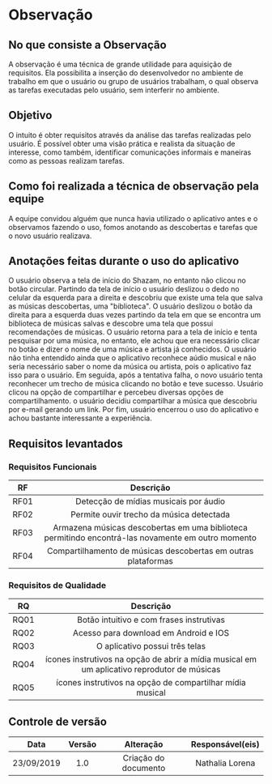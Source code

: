 # Observação

## No que consiste a Observação

A observação é uma técnica de grande utilidade para aquisição de
requisitos. Ela possibilita a inserção do desenvolvedor no ambiente de trabalho
em que o usuário ou grupo de usuários trabalham, o qual observa as tarefas
executadas pelo usuário, sem interferir no ambiente. 

## Objetivo

O intuito é obter requisitos
através da análise das tarefas realizadas pelo usuário. É possível obter uma visão prática e realista da situação de interesse, como também, identificar comunicações informais e maneiras como as pessoas realizam tarefas.

## Como foi realizada a técnica de observação pela equipe

A equipe convidou alguém que nunca havia utilizado o aplicativo antes e o observamos fazendo o uso, fomos anotando as descobertas e tarefas que o novo usuário realizava.

## Anotações feitas durante o uso do aplicativo

O usuário observa a tela de início do Shazam, no entanto não clicou no botão circular.
Partindo da tela de início o usuário deslizou o dedo no celular da esquerda para a direita e  descobriu que existe uma tela que salva as músicas descobertas, uma "biblioteca".
O usuário deslizou o botão da direita para a esquerda duas vezes partindo da tela em que se encontra um biblioteca de músicas salvas e descobre uma tela que possui recomendações de músicas.
O usuário retorna para a tela de início e tenta pesquisar por uma música, no entanto, ele achou que era necessário clicar no botão e dizer o nome de uma música e artista já conhecidos. 
O usuário não tinha entendido ainda que o aplicativo reconhece aúdio musical e não seria necessário saber o nome da música ou artista, pois o aplicativo faz isso para o usuário.
Em seguida, após a tentativa falha, o novo usuário tenta reconhecer um trecho de música clicando no botão
e teve sucesso.
Usuário clicou na opção de compartilhar e percebeu diversas opções de compartilhamento.
o usuário decidiu compartilhar a música que descobriu por e-mail gerando um link.
Por fim, usuário encerrou o uso do aplicativo e achou bastante interessante a experiência.




## Requisitos levantados
### Requisitos Funcionais

| RF  | Descrição |
|:---:|:---------:|
|RF01 |Detecção de mídias musicais por áudio|
|RF02 |Permite ouvir trecho da música detectada|
|RF03 |Armazena músicas descobertas em uma biblioteca permitindo encontrá-las novamente em outro momento|
|RF04 |Compartilhamento de músicas descobertas em outras plataformas|

### Requisitos de Qualidade

|RQ|Descrição|
|:---:|:---: |
|RQ01 |Botão intuitivo e com frases instrutivas|
|RQ02 |Acesso para download em Android e IOS|
|RQ03 |O aplicativo possui três telas|
|RQ04 |ícones instrutivos na opção  de abrir a mídia musical em um aplicativo reprodutor de músicas|
|RQ05|ícones instrutivos na opção  de compartilhar mídia musical|


## Controle de versão

|Data|Versão|Alteração|Responsável(eis)|
|:--:|:----:|:-------:|:---:|
| 23/09/2019 | 1.0 | Criação do documento | Nathalia Lorena |